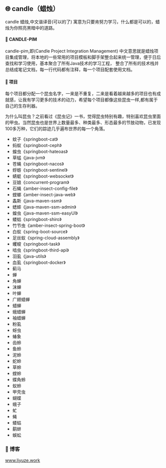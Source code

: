 ## 🌐 candle（蜡烛）

candle 蜡烛,中文谐译音(可以的了) 寓意为只要肯努力学习，什么都是可以的，蜡烛为你照亮黑暗中的道路。

#### 🔖 CANDLE-PIM 
  candle-pim,即(Candle Project Integration Management) 中文意思就是蜡烛项目集成管理，将本地的一些常用的项目模板和脚手架整合起来统一管理，便于日后查找和学习使用，基本聚合了所有Java技术的学习工程，
整合了所有的技术栈并总结成笔记文档，每一行代码都有注释，每一个项目配套使用文档。


#### 🌱 项目
  每个项目都分配一个昆虫名字，一来是不重复，二来是看着越来越多的项目也有成就感，让我有学习更多的技术的动力，希望每个项目都像这些昆虫一样,都有属于自己的生存利器。
 
  为什么叫昆虫？之前看过《昆虫记》一书，觉得昆虫特别有趣，特别喜欢昆虫里面的甲虫。当然昆虫也是世界上数量最多、种类最多、形态最多的节肢动物，已发现100多万种，它们的踪迹几乎遍布世界的每一个角落。

* 蚊子《springboot-cat》
* 蚂蚁《springboot-ceph》
* 蝗虫《springboot-hateoas》
* 草蜢《java-jvm》
* 苍蝇《springboot-nacos》
* 蜉蝣《springboot-sentinel》
* 蜻蜓《springboot-websocket》
* 豆娘《concurrent-program》
* 石蝇《amber-insect-config-file》
* 螳螂《amber-insect-java-web》
* 螽斯《java-maven-ssm》
* 蟋蟀《java-maven-ssm-admin》
* 蝗虫《java-maven-ssm-easyUI》
* 蝼蛄《springboot-shiro》
* 竹节虫《amber-insect-spring-boot》
* 白蚁《spring-boot-source》
* 足丝蚁《spring-cloud-assembly》
* 蠼螋《springboot-task》
* 啮虫《springboot-third-api》
* 羽虱《java-utils》
* 血虱《springboot-docker》
* 蓟马
* 蝉
* 角蝉
* 沫蝉
* 叶蝉
* 广翅蜡蝉
* 蜡蝉
* 蛾蜡蝉
* 袖蜡蝉
* 粉虱
* 蚜虫
* 蝽象
* 齿蛉
* 鱼蛉
* 泥蛉
* 蛇蛉
* 草蛉
* 螳蛉
* 蝶角蛉
* 蚁蛉
* 甲壳虫
* 蝴蝶
* 蛾子
* 虻
* 蝇
* 蝼蛄
* 鹬蚌
* 蜈蚣


### 💚 博客

www.liyuze.work
